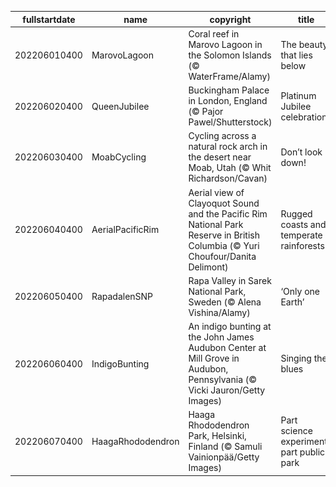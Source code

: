|fullstartdate|name|copyright|title|image|
|--|--|--|--|--|
202206010400|MarovoLagoon|Coral reef in Marovo Lagoon in the Solomon Islands (© WaterFrame/Alamy)|The beauty that lies below|![](/en-CA/2022/06/202206010400MarovoLagoon.jpg)|
202206020400|QueenJubilee|Buckingham Palace in London, England (© Pajor Pawel/Shutterstock)|Platinum Jubilee celebrations|![](/en-CA/2022/06/202206020400QueenJubilee.jpg)|
202206030400|MoabCycling|Cycling across a natural rock arch in the desert near Moab, Utah (© Whit Richardson/Cavan)|Don’t look down!|![](/en-CA/2022/06/202206030400MoabCycling.jpg)|
202206040400|AerialPacificRim|Aerial view of Clayoquot Sound and the Pacific Rim National Park Reserve in British Columbia (© Yuri Choufour/Danita Delimont)|Rugged coasts and temperate rainforests|![](/en-CA/2022/06/202206040400AerialPacificRim.jpg)|
202206050400|RapadalenSNP|Rapa Valley in Sarek National Park, Sweden (© Alena Vishina/Alamy)|‘Only one Earth’|![](/en-CA/2022/06/202206050400RapadalenSNP.jpg)|
202206060400|IndigoBunting|An indigo bunting at the John James Audubon Center at Mill Grove in Audubon, Pennsylvania (© Vicki Jauron/Getty Images)|Singing the blues|![](/en-CA/2022/06/202206060400IndigoBunting.jpg)|
202206070400|HaagaRhododendron|Haaga Rhododendron Park, Helsinki, Finland (© Samuli Vainionpää/Getty Images)|Part science experiment, part public park|![](/en-CA/2022/06/202206070400HaagaRhododendron.jpg)|
